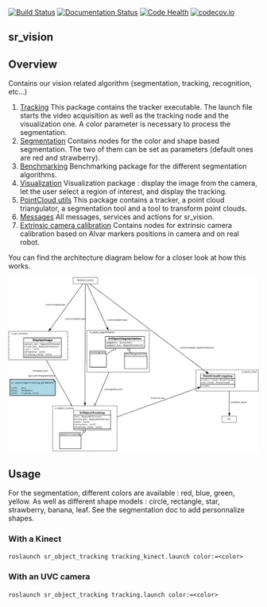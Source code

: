 [![Build Status](https://api.shippable.com/projects/5551c20fedd7f2c052e9809d/badge?branchName=indigo-devel)](https://app.shippable.com/projects/5551c20fedd7f2c052e9809d) [![Documentation Status](https://readthedocs.org/projects/sr-vision/badge/?version=latest)](http://sr-vision.readthedocs.org/) [![Code Health](https://landscape.io/github/shadow-robot/sr_vision/indigo-devel/landscape.svg?style=flat)](https://landscape.io/github/shadow-robot/sr_vision/indigo-devel) [![codecov.io](http://codecov.io/github/shadow-robot/sr_vision/coverage.svg?branch=indigo-devel)](http://codecov.io/github/shadow-robot/sr_vision?branch=indigo-devel)

sr_vision
------------

## Overview
Contains our vision related algorithm (segmentation, tracking, recognition, etc...)

  1. [Tracking](sr_object_tracking/)
This package contains the tracker executable. The launch file starts the video acquisition as well as the tracking node and the visualization one. A color parameter is necessary to process the segmentation.
  2. [Segmentation](sr_object_segmentation/)
Contains nodes for the color and shape based segmentation. The two of them can be set as parameters (default ones are red and strawberry).
  3. [Benchmarking](sr_object_benchmarking/)
Benchmarking package for the different segmentation algorithms.
  4. [Visualization](sr_gui_servoing/)
Visualization package : display the image from the camera, let the user select a region of interest, and display the tracking.
  5. [PointCloud utils](sr_point_cloud/)
This package contains a tracker, a point cloud triangulator, a segmentation tool and a tool to transform point clouds.
  6. [Messages](sr_vision_msgs/)
All messages, services and actions for sr_vision.
  7. [Extrinsic camera calibration](sr_extrinsic_calibration/)
Contains nodes for extrinsic camera calibration based on Alvar markers positions in camera and on real robot.

You can find the architecture diagram below for a closer look at how this works.

![Architecture Diagram](doc/sr_vision.png)


## Usage
For the segmentation, different colors are available : red, blue, green, yellow. As well as different shape models : circle, rectangle, star, strawberry, banana, leaf. See the segmentation doc to add personnalize shapes.

### With a Kinect
`roslaunch sr_object_tracking tracking_kinect.launch color:=<color>`

### With an UVC camera
`roslaunch sr_object_tracking tracking.launch color:=<color>`



